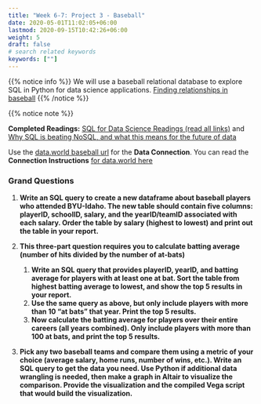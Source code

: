 ```yaml
---
title: "Week 6-7: Project 3 - Baseball"
date: 2020-05-01T11:02:05+06:00
lastmod: 2020-09-15T10:42:26+06:00
weight: 5
draft: false
# search related keywords
keywords: [""]
---
```



{{% notice info %}}
We will use a baseball relational database to explore SQL in Python for data science applications. [Finding relationships in baseball](../../projects/project-4/)
{{% /notice %}}


{{% notice note %}}

**Completed Readings:** [SQL for Data Science Readings (read all links)](../../course-materials/sql-for-data-science/)
 and [Why SQL is beating NoSQL, and what this means for the future of data](https://blog.timescale.com/blog/why-sql-beating-nosql-what-this-means-for-future-of-data-time-series-database-348b777b847a/)


Use the [data.world baseball url](https://byuistats.github.io/CSE250-Course/data/lahmansbaseballdb.sqlite) for the 
__Data Connection__. You can read the    
__Connection Instructions__ [for data.world here](https://byuistats.github.io/DS250-Comeau/slides/p3/d1/)


### Grand Questions

1. __Write an SQL query to create a new dataframe about baseball players who attended BYU-Idaho. The new table should contain five columns: playerID, schoolID, salary, and the yearID/teamID associated with each salary. Order the table by salary (highest to lowest) and print out the table in your report.__

2. __This three-part question requires you to calculate batting average (number of hits divided by the number of at-bats)__

    1. __Write an SQL query that provides playerID, yearID, and batting average for players with at least one at bat. Sort the table from highest batting average to lowest, and show the top 5 results in your report.__
    2. __Use the same query as above, but only include players with more than 10 “at bats” that year. Print the top 5 results.__
    3. __Now calculate the batting average for players over their entire careers (all years combined). Only include players with more than 100 at bats, and print the top 5 results.__

3. __Pick any two baseball teams and compare them using a metric of your choice (average salary, home runs, number of wins, etc.). Write an SQL query to get the data you need. Use Python if additional data wrangling is needed, then make a graph in Altair to visualize the comparison. Provide the visualization and the compiled Vega script that would build the visualization.__
